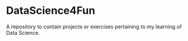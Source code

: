 # DataScience4Fun
A repository to contain projects or exercises pertaining to my learning of Data Science.
